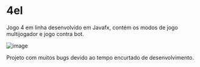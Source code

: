 # 4el

Jogo 4 em linha desenvolvido em Javafx, contém os modos de jogo multijogador e jogo contra bot.

![image](https://github.com/user-attachments/assets/71b27523-2839-4876-b7f6-95c52bf74788)

Projeto com muitos bugs devido ao tempo encurtado de desenvolvimento.
